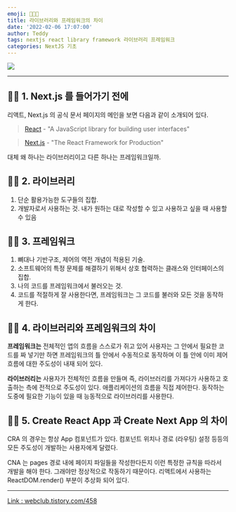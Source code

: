 ```yaml
---
emoji: 👨🏻‍💻
title: 라이브러리와 프레임워크의 차이
date: '2022-02-06 17:07:00'
author: Teddy
tags: nextjs react library framework 라이브러리 프레임워크
categories: NextJS 기초
---
```


![](https://www.digitaltechmedia.in/wp-content/uploads/2020/11/framework-vs-library-dtm.jpg)

---

## ✍🏻 1. Next.js 를 들어가기 전에

리액트, Next.js 의 공식 문서 페이지의 메인을 보면 다음과 같이 소개되어 있다.

> [React](https://reactjs.org/) - "A JavaScript library for building user interfaces"

> [Next.js](https://nextjs.org/) - "The React Framework for Production"

대체 왜 하나는 라이브러리이고 다른 하나는 프레임워크일까.

## ✍🏻 2. 라이브러리

1. 단순 활용가능한 도구들의 집합.
2. 개발자로서 사용하는 것. 내가 원하는 대로 작성할 수 있고 사용하고 싶을 때 사용할 수 있음

## ✍🏻 3. 프레임워크

1. 뼈대나 기반구조, 제어의 역전 개념이 적용된 기술.
2. 소프트웨어의 특정 문제를 해결하기 위해서 상호 협력하는 클래스와 인터페이스의 집합.
3. 나의 코드를 프레임워크에서 불러오는 것.
4. 코드를 적절하게 잘 사용한다면, 프레임워크는 그 코드를 불러와 모든 것을 동작하게 한다.

## ✍🏻 4. 라이브러리와 프레임워크의 차이

**프레임워크는** 전체적인 앱의 흐름을 스스로가 쥐고 있어 사용자는 그 안에서 필요한 코드를 짜 넣기만 하면 프레임워크의 틀 안에서 수동적으로 동작하며 이 틀 안에 이미 제어 흐름에 대한 주도성이 내재 되어 있다.

**라이브러리는** 사용자가 전체적인 흐름을 만들며 즉, 라이브러리를 가져다가 사용하고 호출하는 측에 전적으로 주도성이 있다. 애플리케이션의 흐름을 직접 제어한다. 동작하는 도중에 필요한 기능이 있을 때 능동적으로 라이브러리를 사용한다.

## ✍🏻 5. Create React App 과 Create Next App 의 차이

CRA 의 경우는 항상 App 컴포넌트가 있다. 컴포넌트 위치나 경로 (라우팅) 설정 등등의 모든 주도성이 개발하는 사용자에게 달렸다.

CNA 는 pages 경로 내에 페이지 파일들을 작성한다든지 이런 특정한 규칙을 따라서 개발을 해야 한다. 그래야만 정상적으로 작동하기 때문이다. 리액트에서 사용하는 ReactDOM.render() 부분이 추상화 되어 있다.

---

[Link : webclub.tistory.com/458](https://webclub.tistory.com/458)

```toc

```

